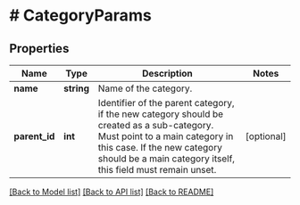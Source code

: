 # # CategoryParams

## Properties

Name | Type | Description | Notes
------------ | ------------- | ------------- | -------------
**name** | **string** | Name of the category. |
**parent_id** | **int** | Identifier of the parent category, if the new category should be created as a sub-category. Must point to a main category in this case. If the new category should be a main category itself, this field must remain unset. | [optional]

[[Back to Model list]](../../README.md#models) [[Back to API list]](../../README.md#endpoints) [[Back to README]](../../README.md)
